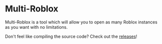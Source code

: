 # Multi-Roblox
Multi-Roblox is a tool which will allow you to open as many Roblox instances as you want with no limitations.

Don't feel like compiling the source code? Check out the [releases](https://github.com/932554/multi-roblox/releases/)!
